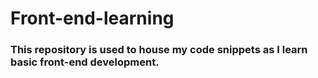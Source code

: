 # Front-end-learning

### This repository is used to house my code snippets as I learn basic front-end development.
